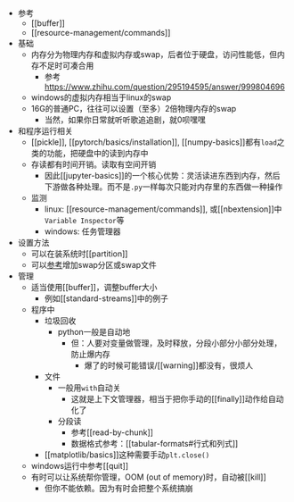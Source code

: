 - 参考
  - [[buffer]]
  - [[resource-management/commands]]
- 基础
  - 内存分为物理内存和虚拟内存或swap，后者位于硬盘，访问性能低，但内存不足时可凑合用
    - 参考 https://www.zhihu.com/question/295194595/answer/999804696
  - windows的虚拟内存相当于linux的swap
  - 16G的普通PC，往往可以设置（至多）2倍物理内存的swap
    - 当然，如果你日常就听听歌追追剧，就0呗嘿嘿
- 和程序运行相关
  - [[pickle]], [[pytorch/basics/installation]], [[numpy-basics]]都有`load`之类的功能，把硬盘中的读到内存中
  - 存读都有时间开销。读取有空间开销
    - 因此[[jupyter-basics]]的一个核心优势：灵活读进东西到内存，然后下游做各种处理。而不是`.py`一样每次只能对内存里的东西做一种操作
  - 监测
    - linux: [[resource-management/commands]], 或[[nbextension]]中`Variable Inspector`等
    - windows: 任务管理器
- 设置方法
  - 可以在装系统时[[partition]]
  - 可以[参考](https://blog.csdn.net/qq_41739313/article/details/121156321)增加swap分区或swap文件
- 管理
  - 适当使用[[buffer]]，调整buffer大小
    - 例如[[standard-streams]]中的例子
  - 程序中
    - 垃圾回收
      - python一般是自动地
        - 但：人要对变量做管理，及时释放，分段小部分小部分处理，防止爆内存
          - 爆了的时候可能错误/[[warning]]都没有，很烦人
    - 文件
      - 一般用`with`自动关
        - 这就是上下文管理器，相当于把你手动的[[finally]]动作给自动化了
      - 分段读
        - 参考[[read-by-chunk]]
        - 数据格式参考：[[tabular-formats#行式和列式]]
    - [[matplotlib/basics]]这种需要手动`plt.close()`
  - windows运行中参考[[quit]]
  - 有时可以让系统帮你管理，OOM (out of memory)时，自动被[[kill]]
    - 但你不能依赖。因为有时会把整个系统搞崩